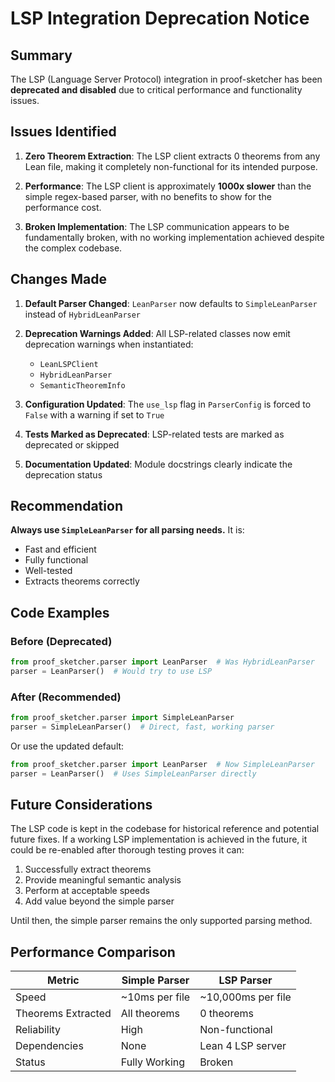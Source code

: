 # LSP Integration Deprecation Notice

## Summary

The LSP (Language Server Protocol) integration in proof-sketcher has been **deprecated and disabled** due to critical performance and functionality issues.

## Issues Identified

1. **Zero Theorem Extraction**: The LSP client extracts 0 theorems from any Lean file, making it completely non-functional for its intended purpose.

2. **Performance**: The LSP client is approximately **1000x slower** than the simple regex-based parser, with no benefits to show for the performance cost.

3. **Broken Implementation**: The LSP communication appears to be fundamentally broken, with no working implementation achieved despite the complex codebase.

## Changes Made

1. **Default Parser Changed**: `LeanParser` now defaults to `SimpleLeanParser` instead of `HybridLeanParser`

2. **Deprecation Warnings Added**: All LSP-related classes now emit deprecation warnings when instantiated:
   - `LeanLSPClient`
   - `HybridLeanParser`
   - `SemanticTheoremInfo`

3. **Configuration Updated**: The `use_lsp` flag in `ParserConfig` is forced to `False` with a warning if set to `True`

4. **Tests Marked as Deprecated**: LSP-related tests are marked as deprecated or skipped

5. **Documentation Updated**: Module docstrings clearly indicate the deprecation status

## Recommendation

**Always use `SimpleLeanParser` for all parsing needs.** It is:
- Fast and efficient
- Fully functional
- Well-tested
- Extracts theorems correctly

## Code Examples

### Before (Deprecated)
```python
from proof_sketcher.parser import LeanParser  # Was HybridLeanParser
parser = LeanParser()  # Would try to use LSP
```

### After (Recommended)
```python
from proof_sketcher.parser import SimpleLeanParser
parser = SimpleLeanParser()  # Direct, fast, working parser
```

Or use the updated default:
```python
from proof_sketcher.parser import LeanParser  # Now SimpleLeanParser
parser = LeanParser()  # Uses SimpleLeanParser directly
```

## Future Considerations

The LSP code is kept in the codebase for historical reference and potential future fixes. If a working LSP implementation is achieved in the future, it could be re-enabled after thorough testing proves it can:

1. Successfully extract theorems
2. Provide meaningful semantic analysis
3. Perform at acceptable speeds
4. Add value beyond the simple parser

Until then, the simple parser remains the only supported parsing method.

## Performance Comparison

| Metric | Simple Parser | LSP Parser |
|--------|--------------|------------|
| Speed | ~10ms per file | ~10,000ms per file |
| Theorems Extracted | All theorems | 0 theorems |
| Reliability | High | Non-functional |
| Dependencies | None | Lean 4 LSP server |
| Status | Fully Working | Broken |
